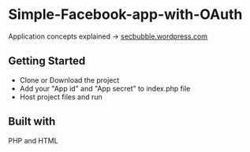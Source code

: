 # Simple-Facebook-app-with-OAuth  
Application concepts explained -> [secbubble.wordpress.com](https://secbubble.wordpress.com/2017/05/17/oauth-2-0/)  
## Getting Started  
- Clone or Download the project  
- Add your "App id" and "App secret" to index.php file
- Host project files and run  
## Built with  
PHP and HTML
